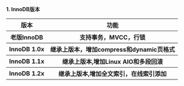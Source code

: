 **1. InnoDB版本**   
<table>
<tr><th align="center">版本</th> <th>功能</th></tr>
<tr><th>老版InnoDB</th><th>支持事务，MVCC，行锁</th></tr>
<tr><th>InnoDB 1.0x</th><th>继承上版本，增加compress和dynamic页格式</th></tr>
<tr><th>InnoDB 1.1x</th><th>继承上版本,增加Linux AIO和多段回滚</th></tr>
<tr><th>InnoDB 1.2x</th><th>继承上版本,增加全文索引，在线索引添加</th></tr>
</table>